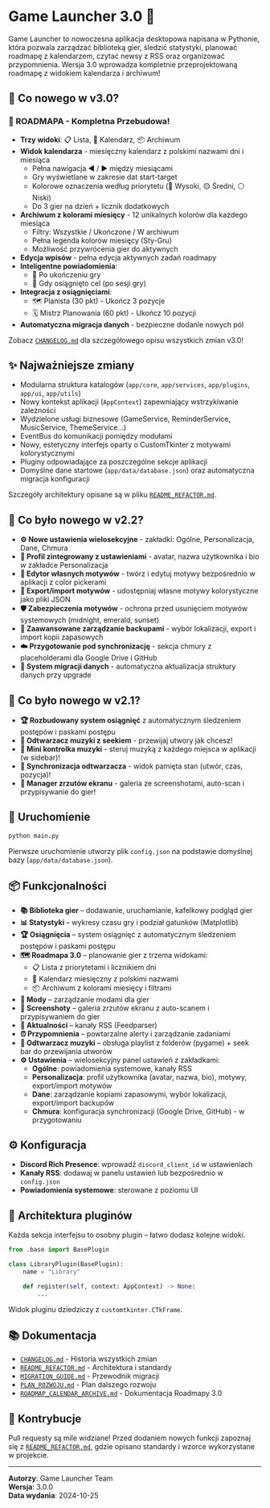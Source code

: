 # Game Launcher 3.0 🚀

Game Launcher to nowoczesna aplikacja desktopowa napisana w Pythonie, która pozwala zarządzać biblioteką gier, śledzić statystyki, planować roadmapę z kalendarzem, czytać newsy z RSS oraz organizować przypomnienia. Wersja 3.0 wprowadza kompletnie przeprojektowaną roadmapę z widokiem kalendarza i archiwum!

## 🎯 Co nowego w v3.0?
### 📅 ROADMAPA - Kompletna Przebudowa!
- **Trzy widoki**: 📋 Lista, 📅 Kalendarz, 📦 Archiwum
- **Widok kalendarza** - miesięczny kalendarz z polskimi nazwami dni i miesiąca
  - Pełna nawigacja ◀ / ▶ między miesiącami
  - Gry wyświetlane w zakresie dat start-target
  - Kolorowe oznaczenia według priorytetu (🔴 Wysoki, 🟡 Średni, ⚪ Niski)
  - Do 3 gier na dzień + licznik dodatkowych
- **Archiwum z kolorami miesięcy** - 12 unikalnych kolorów dla każdego miesiąca
  - Filtry: Wszystkie / Ukończone / W archiwum
  - Pełna legenda kolorów miesięcy (Sty-Gru)
  - Możliwość przywrócenia gier do aktywnych
- **Edycja wpisów** - pełna edycja aktywnych zadań roadmapy
- **Inteligentne powiadomienia**:
  - 🎉 Po ukończeniu gry
  - 🎯 Gdy osiągnięto cel (po sesji gry)
- **Integracja z osiągnięciami**:
  - 🗺️ Planista (30 pkt) - Ukończ 3 pozycje
  - 🗓️ Mistrz Planowania (60 pkt) - Ukończ 10 pozycji
- **Automatyczna migracja danych** - bezpieczne dodanie nowych pól

Zobacz [`CHANGELOG.md`](CHANGELOG.md) dla szczegółowego opisu wszystkich zmian v3.0!

## ✨ Najważniejsze zmiany
- Modularna struktura katalogów (`app/core`, `app/services`, `app/plugins`, `app/ui`, `app/utils`)
- Nowy kontekst aplikacji (`AppContext`) zapewniający wstrzykiwanie zależności
- Wydzielone usługi biznesowe (GameService, ReminderService, MusicService, ThemeService…)
- EventBus do komunikacji pomiędzy modułami
- Nowy, estetyczny interfejs oparty o CustomTkinter z motywami kolorystycznymi
- Pluginy odpowiadające za poszczególne sekcje aplikacji
- Domyślne dane startowe (`app/data/database.json`) oraz automatyczna migracja konfiguracji

Szczegóły architektury opisane są w pliku [`README_REFACTOR.md`](README_REFACTOR.md).

## 🎉 Co było nowego w v2.2?
- **⚙️ Nowe ustawienia wielosekcyjne** - zakładki: Ogólne, Personalizacja, Dane, Chmura
- **👤 Profil zintegrowany z ustawieniami** - avatar, nazwa użytkownika i bio w zakładce Personalizacja
- **🎨 Edytor własnych motywów** - twórz i edytuj motywy bezpośrednio w aplikacji z color pickerami
- **🎨 Export/import motywów** - udostępniaj własne motywy kolorystyczne jako pliki JSON
- **🛡️ Zabezpieczenia motywów** - ochrona przed usunięciem motywów systemowych (midnight, emerald, sunset)
- **💾 Zaawansowane zarządzanie backupami** - wybór lokalizacji, export i import kopii zapasowych
- **☁️ Przygotowanie pod synchronizację** - sekcja chmury z placeholderami dla Google Drive i GitHub
- **🔄 System migracji danych** - automatyczna aktualizacja struktury danych przy upgrade

## 🎉 Co było nowego w v2.1?
- **🏆 Rozbudowany system osiągnięć** z automatycznym śledzeniem postępów i paskami postępu
- **🎵 Odtwarzacz muzyki z seekiem** - przewijaj utwory jak chcesz!
- **🎵 Mini kontrolka muzyki** - steruj muzyką z każdego miejsca w aplikacji (w sidebar)!
- **🎵 Synchronizacja odtwarzacza** - widok pamięta stan (utwór, czas, pozycja)!
- **📸 Manager zrzutów ekranu** - galeria ze screenshotami, auto-scan i przypisywanie do gier!

## 🚀 Uruchomienie
```bash
python main.py
```
Pierwsze uruchomienie utworzy plik `config.json` na podstawie domyślnej bazy (`app/data/database.json`).

## 📦 Funkcjonalności
- **📚 Biblioteka gier** – dodawanie, uruchamianie, kafelkowy podgląd gier
- **📊 Statystyki** – wykresy czasu gry i podział gatunków (Matplotlib)
- **🏆 Osiągnięcia** – system osiągnięć z automatycznym śledzeniem postępów i paskami postępu
- **🗺️ Roadmapa 3.0** – planowanie gier z trzema widokami:
  - 📋 Lista z priorytetami i licznikiem dni
  - 📅 Kalendarz miesięczny z polskimi nazwami
  - 📦 Archiwum z kolorami miesięcy i filtrami
- **🔧 Mody** – zarządzanie modami dla gier
- **📸 Screenshoty** – galeria zrzutów ekranu z auto-scanem i przypisywaniem do gier
- **📰 Aktualności** – kanały RSS (Feedparser)
- **⏰ Przypomnienia** – powtarzalne alerty i zarządzanie zadaniami
- **🎵 Odtwarzacz muzyki** – obsługa playlist z folderów (pygame) + seek bar do przewijania utworów
- **⚙️ Ustawienia** – wielosekcyjny panel ustawień z zakładkami:
  - **Ogólne**: powiadomienia systemowe, kanały RSS
  - **Personalizacja**: profil użytkownika (avatar, nazwa, bio), motywy, export/import motywów
  - **Dane**: zarządzanie kopiami zapasowymi, wybór lokalizacji, export/import backupów
  - **Chmura**: konfiguracja synchronizacji (Google Drive, GitHub) - w przygotowaniu

## ⚙️ Konfiguracja
- **Discord Rich Presence**: wprowadź `discord_client_id` w ustawieniach
- **Kanały RSS**: dodawaj w panelu ustawień lub bezpośrednio w `config.json`
- **Powiadomienia systemowe**: sterowane z poziomu UI

## 🧩 Architektura pluginów
Każda sekcja interfejsu to osobny plugin – łatwo dodasz kolejne widoki.
```python
from .base import BasePlugin

class LibraryPlugin(BasePlugin):
    name = "Library"

    def register(self, context: AppContext) -> None:
        ...
```
Widok pluginu dziedziczy z `customtkinter.CTkFrame`.

## 📚 Dokumentacja
- [`CHANGELOG.md`](CHANGELOG.md) - Historia wszystkich zmian
- [`README_REFACTOR.md`](README_REFACTOR.md) - Architektura i standardy
- [`MIGRATION_GUIDE.md`](MIGRATION_GUIDE.md) - Przewodnik migracji
- [`PLAN_ROZWOJU.md`](PLAN_ROZWOJU.md) - Plan dalszego rozwoju
- [`ROADMAP_CALENDAR_ARCHIVE.md`](ROADMAP_CALENDAR_ARCHIVE.md) - Dokumentacja Roadmapy 3.0

## 🤝 Kontrybucje
Pull requesty są mile widziane! Przed dodaniem nowych funkcji zapoznaj się z [`README_REFACTOR.md`](README_REFACTOR.md), gdzie opisano standardy i wzorce wykorzystane w projekcie.

---
**Autorzy**: Game Launcher Team  
**Wersja**: 3.0.0  
**Data wydania**: 2024-10-25
